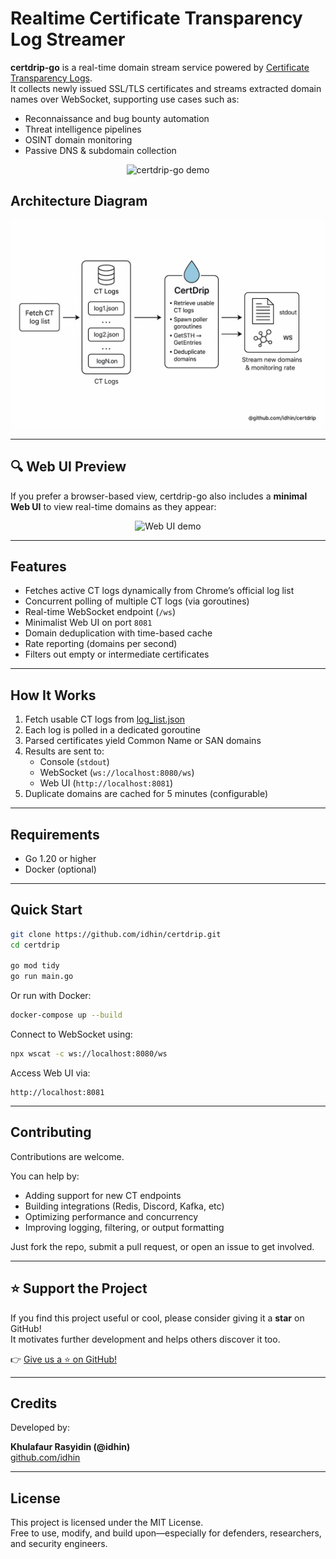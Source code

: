 # Realtime Certificate Transparency Log Streamer

**certdrip-go** is a real-time domain stream service powered by [Certificate Transparency Logs](https://certificate.transparency.dev/).  
It collects newly issued SSL/TLS certificates and streams extracted domain names over WebSocket, supporting use cases such as:

- Reconnaissance and bug bounty automation
- Threat intelligence pipelines
- OSINT domain monitoring
- Passive DNS & subdomain collection

<p align="center">
  <img src="/screenshots/demo.gif" alt="certdrip-go demo" width="700">
</p>

## Architecture Diagram

<p align="center">
  <img src="/screenshots/skema-proses.png" alt="certdrip-go process diagram" width="500">
</p>

---

## 🔍 Web UI Preview

If you prefer a browser-based view, certdrip-go also includes a **minimal Web UI** to view real-time domains as they appear:

<p align="center">
  <img src="/screenshots/webUI.gif" alt="Web UI demo" width="500">
</p>

---

## Features

- Fetches active CT logs dynamically from Chrome’s official log list
- Concurrent polling of multiple CT logs (via goroutines)
- Real-time WebSocket endpoint (`/ws`)
- Minimalist Web UI on port `8081`
- Domain deduplication with time-based cache
- Rate reporting (domains per second)
- Filters out empty or intermediate certificates

---

## How It Works

1. Fetch usable CT logs from [log_list.json](https://www.gstatic.com/ct/log_list/v3/log_list.json)
2. Each log is polled in a dedicated goroutine
3. Parsed certificates yield Common Name or SAN domains
4. Results are sent to:
   - Console (`stdout`)
   - WebSocket (`ws://localhost:8080/ws`)
   - Web UI (`http://localhost:8081`)
5. Duplicate domains are cached for 5 minutes (configurable)

---

## Requirements

- Go 1.20 or higher
- Docker (optional)

---

## Quick Start

```bash
git clone https://github.com/idhin/certdrip.git
cd certdrip

go mod tidy
go run main.go
```

Or run with Docker:

```bash
docker-compose up --build
```

Connect to WebSocket using:

```bash
npx wscat -c ws://localhost:8080/ws
```

Access Web UI via:

```text
http://localhost:8081
```

---

## Contributing

Contributions are welcome.

You can help by:
- Adding support for new CT endpoints
- Building integrations (Redis, Discord, Kafka, etc)
- Optimizing performance and concurrency
- Improving logging, filtering, or output formatting

Just fork the repo, submit a pull request, or open an issue to get involved.

---

## ⭐️ Support the Project

If you find this project useful or cool, please consider giving it a **star** on GitHub!  
It motivates further development and helps others discover it too.

👉 [Give us a ⭐️ on GitHub!](https://github.com/idhin/certdrip)

---

## Credits

Developed by:

**Khulafaur Rasyidin (@idhin)**  
[github.com/idhin](https://github.com/idhin)

---

## License

This project is licensed under the MIT License.  
Free to use, modify, and build upon—especially for defenders, researchers, and security engineers.